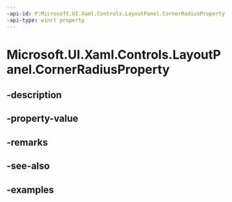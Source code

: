 ```yaml
---
-api-id: P:Microsoft.UI.Xaml.Controls.LayoutPanel.CornerRadiusProperty
-api-type: winrt property
---
```


# Microsoft.UI.Xaml.Controls.LayoutPanel.CornerRadiusProperty

<!--
public static Windows.UI.Xaml.DependencyProperty CornerRadiusProperty { get; }
-->


## -description

## -property-value

## -remarks

## -see-also

## -examples


